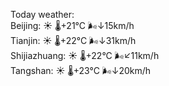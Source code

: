Today weather:  
Beijing: ☀️ 🌡️+21°C 🌬️↓15km/h  
Tianjin: ☀️ 🌡️+22°C 🌬️↓31km/h  
Shijiazhuang: ☀️ 🌡️+22°C 🌬️↙11km/h  
Tangshan: ☀️ 🌡️+23°C 🌬️↓20km/h  
